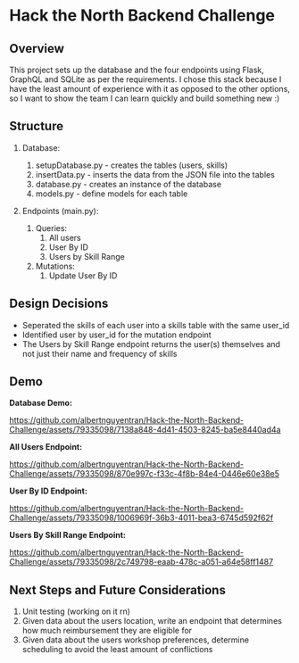 # Hack the North Backend Challenge

## Overview

This project sets up the database and the four endpoints using Flask, GraphQL and SQLite as per the requirements. I chose this stack because I have the least amount of experience with it as opposed to the other options, so I want to show the team I can learn quickly and build something new :)

## Structure

1. Database:
    1. setupDatabase.py - creates the tables (users, skills)
    2. insertData.py - inserts the data from the JSON file into the tables
    3. database.py - creates an instance of the database
    4. models.py - define models for each table

2. Endpoints (main.py):
    1. Queries:
        1. All users
        2. User By ID
        3. Users by Skill Range
    2. Mutations:
        1. Update User By ID
    
## Design Decisions

* Seperated the skills of each user into a skills table with the same user_id
* Identified user by user_id for the mutation endpoint
* The Users by Skill Range endpoint returns the user(s) themselves and not just their name and frequency of skills

## Demo

**Database Demo:**

https://github.com/albertnguyentran/Hack-the-North-Backend-Challenge/assets/79335098/7138a848-4d41-4503-8245-ba5e8440ad4a

**All Users Endpoint:**

https://github.com/albertnguyentran/Hack-the-North-Backend-Challenge/assets/79335098/870e997c-f33c-4f8b-84e4-0446e60e38e5

**User By ID Endpoint:**

https://github.com/albertnguyentran/Hack-the-North-Backend-Challenge/assets/79335098/1006969f-36b3-4011-bea3-6745d592f62f

**Users By Skill Range Endpoint:**

https://github.com/albertnguyentran/Hack-the-North-Backend-Challenge/assets/79335098/2c749798-eaab-478c-a051-a64e58ff1487


## Next Steps and Future Considerations

1. Unit testing (working on it rn)
2. Given data about the users location, write an endpoint that determines how much reimbursement they are eligible for
3. Given data about the users workshop preferences, determine scheduling to avoid the least amount of conflictions



